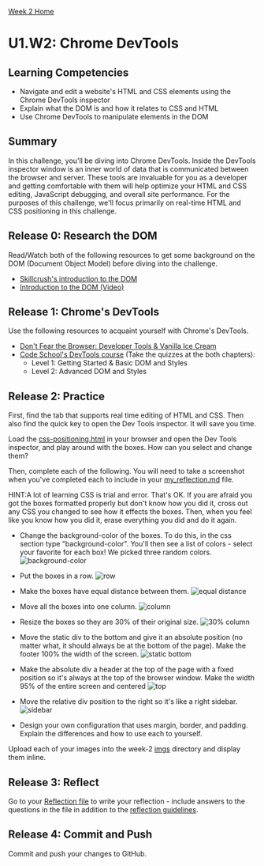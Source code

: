 [Week 2 Home](../)

# U1.W2: Chrome DevTools

## Learning Competencies
- Navigate and edit a website's HTML and CSS elements using the Chrome DevTools inspector
- Explain what the DOM is and how it relates to CSS and HTML
- Use Chrome DevTools to manipulate elements in the DOM

## Summary
In this challenge, you'll be diving into Chrome DevTools. Inside the DevTools inspector window is an inner world of data that is communicated between the browser and server. These tools are invaluable for you as a developer and getting comfortable with them will help optimize your HTML and CSS editing, JavaScript debugging, and overall site performance. For the purposes of this challenge, we'll focus primarily on real-time HTML and CSS positioning in this challenge.

## Release 0: Research the DOM
Read/Watch both of the following resources to get some background on the DOM (Document Object Model) before diving into the challenge.
- [Skillcrush's introduction to the DOM](http://skillcrush.com/2012/10/17/dom-document-object-model/)
- [Introduction to the DOM (Video)](https://www.youtube.com/watch?v=-0ZcldkGlt8)

## Release 1: Chrome's DevTools
Use the following resources to acquaint yourself with Chrome's DevTools.
- [Don't Fear the Browser: Developer Tools & Vanilla Ice Cream](http://www.dontfeartheinternet.com/the-basics/dont-fear-the-browser)
- [Code School's DevTools course](http://discover-devtools.codeschool.com/) (Take the quizzes at the both chapters):
  - Level 1: Getting Started & Basic DOM and Styles
  - Level 2: Advanced DOM and Styles

## Release 2: Practice
First, find the tab that supports real time editing of HTML and CSS. Then also find the quick key to open the Dev Tools inspector. It will save you time.

Load the [css-positioning.html](css-positioning.html) in your browser and open the Dev Tools inspector, and play around with the boxes. How can you select and change them?

Then, complete each of the following. You will need to take a screenshot when you've completed each to include in your [my_reflection.md](my_reflection.md) file.

HINT:A lot of learning CSS is trial and error. That's OK. If you are afraid you got the boxes formatted properly but don't know how you did it, cross out any CSS you changed to see how it effects the boxes. Then, when you feel like you know how you did it, erase everything you did and do it again.

- Change the background-color of the boxes. To do this, in the css section type "background-color". You'll then see a list of colors - select your favorite for each box! We picked three random colors.
![background-color](../imgs/devtools-colors.png)

- Put the boxes in a row.
![row](../imgs/devtools-row.png)

- Make the boxes have equal distance between them.
![equal distance](../imgs/devtools-equal.png)

- Move all the boxes into one column.
![column](../imgs/devtools-column.png)


- Resize the boxes so they are 30% of their original size.
![30% column](../imgs/devtools-30column.png)

- Move the static div to the bottom and give it an absolute position (no matter what, it should always be at the bottom of the page). Make the footer 100% the width of the screen.
![static bottom](../imgs/devtools-staticbottom.png)

- Make the absolute div a header at the top of the page with a fixed position so it's always at the top of the browser window. Make the width 95% of the entire screen and centered
![top](../imgs/devtools-staticheader.png)

- Move the relative div position to the right so it's like a right sidebar.
![sidebar](../imgs/devtools-sidebar.png)

- Design your own configuration that uses margin, border, and padding. Explain the differences and how to use each to yourself.

Upload each of your images into the week-2 [imgs](../imgs) directory and display them inline.

## Release 3: Reflect

Go to your [Reflection file](my_reflection.md) to write your reflection - include answers to the questions in the file in addition to the [reflection guidelines](https://github.com/Devbootcamp/phase-0-handbook/blob/master/coding-references/reflection-guidelines.md).

## Release 4: Commit and Push
Commit and push your changes to GitHub.
